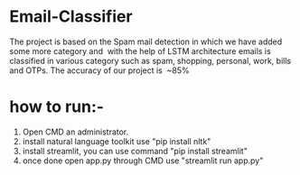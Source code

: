 # Email-Classifier
The project is based on the Spam mail detection in which we have added some more category and  with the help of LSTM architecture emails is classified in various category such as spam, shopping, personal, work, bills and OTPs. The accuracy of our project is  ~85%

# how to run:-
1. Open CMD an administrator.
2. install natural language  toolkit use "pip install nltk"
3. install streamlit, you can use command "pip install streamlit"
4. once done open app.py through CMD use "streamlit run app.py"
